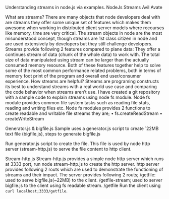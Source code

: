 Understanding streams in node.js via examples.
NodeJs Streams
Avil Avate
 
What are streams?
There are many objects that node developers deal with are streams they offer some unique set of features which makes them awesome when working in distributed client server models where recourses like memory, time are very critical.
The stream objects in node are the most misunderstood concept, though streams are 1st class citizen in node and are used extensively by developers but they still challenge developers.
Streams provide following 2 features compared to plane data:
They offer a continues stream of data (chunk of the whole data) to work with.
The total size of data manipulated using stream can be larger than the actually consumed memory resource.
Both of these features together help to solve some of the most common performance related problems, both in terms of memory foot print of the program and overall end user/consumer experience.
How streams are helpful?
Streams are programing constructs its best to understand streams with a real world use case and comparing the code behavior when streams aren’t use.
I have created a git repository with a sample code to explain streams using node fs module.
Node fs module provides common file system tasks such as reading file stats, reading and writing files etc.
Node fs modules provides 2 functions to create readable and writable file streams they are;
•	fs.createReadStream
•	createWriteStream

Generator.js & bigfile.js
Sample uses a generator.js script to create `22MB text file (bigfile.js), steps to generate bigfile.js

Run generator.js script to create the file. This file is used by node http server (stream-http.js) to serve the file content to http client.

Stream-http.js
Stream-http.js provides a simple node http server which runs at 3333 port, run node stream-http.js to create the http server.
http server provides following 2 routs which are used to demonstrate the functioning of streams and their impact.
The server provides following 2 routs;
/getfile: used to serve bigfile.js(~22MB) to the client.
/getfile-stream; used to server bigfile.js to the client using fs readable stream.
/getfile
Run the client using `curl localhost;3333/getfile`.





